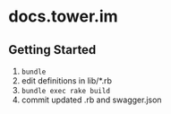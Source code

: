 # docs.tower.im

## Getting Started
1. `bundle`
2. edit definitions in lib/*.rb
3. `bundle exec rake build`
4. commit updated .rb and swagger.json

